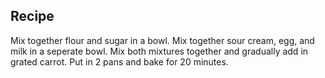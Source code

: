 ## Recipe
Mix together flour and sugar in a bowl.
Mix together sour cream, egg, and milk in a seperate bowl.
Mix both mixtures together and gradually add in grated carrot.
Put in 2 pans and bake for 20 minutes.